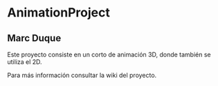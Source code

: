 # AnimationProject

## Marc Duque

Este proyecto consiste en un corto de animación 3D, donde también se utiliza el 2D.

Para más información consultar la wiki del proyecto.
